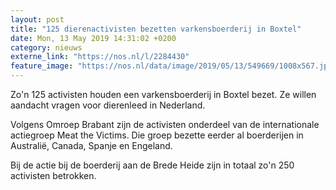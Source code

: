 ```yaml
---
layout: post
title: "125 dierenactivisten bezetten varkensboerderij in Boxtel"
date: Mon, 13 May 2019 14:31:02 +0200
category: nieuws
externe_link: "https://nos.nl/l/2284430"
feature_image: "https://nos.nl/data/image/2019/05/13/549669/1008x567.jpg"
---
```


<p>Zo'n 125 activisten houden een varkensboerderij in Boxtel bezet. Ze willen aandacht vragen voor dierenleed in Nederland.</p>
<p>Volgens Omroep Brabant zijn de activisten onderdeel van de internationale actiegroep Meat the Victims. Die groep bezette eerder al boerderijen in Australië, Canada, Spanje en Engeland.</p>
<p>Bij de actie bij de boerderij aan de Brede Heide zijn in totaal zo'n 250 activisten betrokken.</p>
